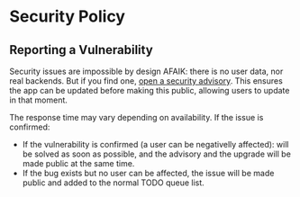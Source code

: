 # Security Policy

## Reporting a Vulnerability

Security issues are impossible by design AFAIK: there is no user data, nor real backends.
But if you find one, [open a security advisory](https://github.com/emibcn/covid/security/advisories/new).
This ensures the app can be updated before making this public, allowing users to update in that moment.

The response time may vary depending on availability. If the issue is confirmed:

- If the vulnerability is confirmed (a user can be negativelly affected): will be solved as soon as possible,
  and the advisory and the upgrade will be made public at the same time.
- If the bug exists but no user can be affected, the issue will be made public and added to the normal TODO queue list.
